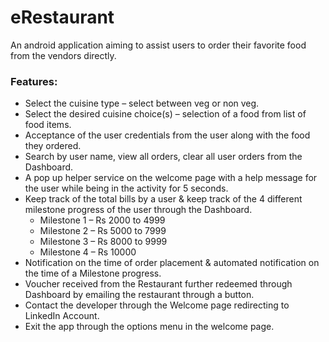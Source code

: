 # eRestaurant
An android application aiming to assist users to order their favorite food from the vendors directly.

### Features:
* Select the cuisine type – select between veg or non veg.
* Select the desired cuisine choice(s) – selection of a food from list of
food items.
* Acceptance of the user credentials from the user along with the food
they ordered.
* Search by user name, view all orders, clear all user orders from the
Dashboard.
* A pop up helper service on the welcome page with a help message for
the user while being in the activity for 5 seconds.
* Keep track of the total bills by a user & keep track of the 4 different
milestone progress of the user through the Dashboard.
  * Milestone 1 – Rs 2000 to 4999
  * Milestone 2 – Rs 5000 to 7999
  * Milestone 3 – Rs 8000 to 9999
  * Milestone 4 – Rs 10000
* Notification on the time of order placement & automated notification
on the time of a Milestone progress.
* Voucher received from the Restaurant further redeemed through
Dashboard by emailing the restaurant through a button.
* Contact the developer through the Welcome page redirecting to
LinkedIn Account.
* Exit the app through the options menu in the welcome page.
